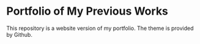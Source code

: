 # Portfolio of My Previous Works

This repository is a website version of my portfolio. The theme is provided by Github.
